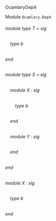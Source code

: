OcamlaryDep4

Module  `` Ocamlary.Dep4 `` 

###### module type T = sig

######     type b


###### end

###### module type S = sig

######     module X : sig

######         type b


######     end

######     module Y : sig
######     end


###### end

###### module X : sig

######     type b


###### end

